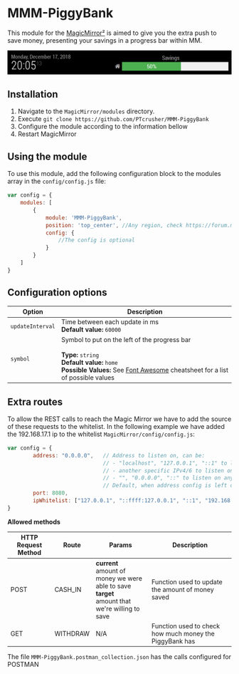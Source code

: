 # MMM-PiggyBank

This module for the [MagicMirror²](https://github.com/MichMich/MagicMirror/) is aimed to give you the extra push to save money, presenting your savings in a progress bar within MM.

![Sample picture](https://github.com/PTcrusher/MMM-PiggyBank/blob/master/blob/screenshots/MMM-PiggyBank.png)

## Installation

1. Navigate to the ```MagicMirror/modules``` directory.
2. Execute ```git clone https://github.com/PTcrusher/MMM-PiggyBank```
3. Configure the module according to the information bellow
4. Restart MagicMirror

## Using the module

To use this module, add the following configuration block to the modules array in the `config/config.js` file:
```js
var config = {
    modules: [
        {
            module: 'MMM-PiggyBank',
            position: 'top_center', //Any region, check https://forum.magicmirror.builders/topic/286/regions
            config: {
                //The config is optional
            }
        }
    ]
}
```

## Configuration options

| Option           | Description
|----------------- |-----------
| `updateInterval` | Time between each update in ms<br>**Default value:** `60000`
| `symbol`         | Symbol to put on the left of the progress bar <br><br>**Type:** `string`<br>**Default value:** `home`<br>**Possible Values:** See [Font Awesome](http://fontawesome.io/cheatsheet/) cheatsheet for a list of possible values

## Extra routes

To allow the REST calls to reach the Magic Mirror we have to add the source of these requests to the whitelist.
In the following example we have added the 192.168.17.1 ip to the whitelist ```MagicMirror/config/config.js```:

```js
var config = {
        address: "0.0.0.0",   // Address to listen on, can be:
                              // - "localhost", "127.0.0.1", "::1" to listen on loopback interface
                              // - another specific IPv4/6 to listen on a specific interface
                              // - "", "0.0.0.0", "::" to listen on any interface
                              // Default, when address config is left out, is "localhost"
        port: 8080,
        ipWhitelist: ["127.0.0.1", "::ffff:127.0.0.1", "::1", "192.168.17.1", "::ffff:192.168.17.1"]
}
```

**Allowed methods**

| HTTP Request Method | Route            | Params           | Description      | 
|-------------------- |----------------- |----------------- |----------------- |
| POST                | CASH_IN          | **current** <br>amount of money we were able to save<br>**target** <br>amount that we're willing to save | Function used to update the amount of money saved |
| GET                 | WITHDRAW         | N/A | Function used to check how much money the PiggyBank has |

The file `MMM-PiggyBank.postman_collection.json` has the calls configured for POSTMAN